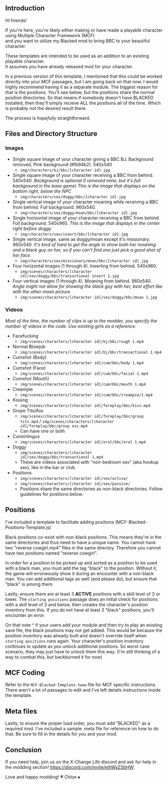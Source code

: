 
## Introduction

Hi friends!

If you're here, you're likely either making or have made a playable character using Multiple Character Framework (MCF)  
and you want to utilize my Blacked mod to bring BBC to your beautiful character.

These templates are intended to be used as an addition to an existing playable character.  
It assumes you have already released mod for your character.  

In a previous version of this template, I mentioned that this could be worked directly into your MCF passages, but I am going back on that now.
I would highly recommend having it as a separate module. 
The biggest reason for that is the positions. You'll see below, but the positions share the normal position directories.
So that means if somebody doesn't have BLACKED installed, then they'll simply recieve ALL the positions all of the time.
Which is probably not the desired result there.

The process is *hopefully* straightforward.


## Files and Directory Structure

### Images

- Single square image of your character giving a BBC BJ. Background removed, Pink background (#fb94b2). 540x540
    - `img/characters/bj/bbc/[character id].jpg`
- Single square image of your character receiving a BBC from behind. 540x540. *Background is optional (I removed mine, but it's full background in the base game) This is the image that displays on the bottom right, below the NPC*
    - `img/characters/sex/doggy/bbc/[character id].jpg`
- Single vertical image of your character moaning while receiving a BBC from behind. Full background. 960x540.
    - `img/characters/sex/doggy/moan/bbc/[character id].jpg`
- Single horizontal image of your character receiving a BBC from behind. Full background. 540x960. *This is the image that displays in the center right before doggy*
    - `img/characters/sex/insert/bbc/[character id].jpg`
- Single vertical image, same as doggy/moan except it's missionary. 960x540. *It's kind of hard to get the angle to show both her moaning and a black guy on her, so if you can't find one just pick a good shot of her face.*
    - `img/characters/sex/missionary/moan/bbc/[character id].jpg`
- Four horizontal images (1 through 4). Inserting from behind. 540x960.
    - `img/scenes/characters/[character id]/sex/doggy/bbc/transactional insert 1.jpg`
- Four vertical images (1 through 4). Moaning from behind. 960x540. *Angle might not allow for showing the black guy with her, best effort like with the other moan picture.*
    - `img/scenes/characters/[character id]/sex/doggy/bbc/moan 1.jpg`

### Videos

*Most of the time, the number of clips is up to the modder, you specify the number of videos in the code. Use existing girls as a reference.*

- Facefucking
    - `img/scenes/characters/[character id]/bj/bbc/rough 1.mp4`
- Normal Blowjob
    - `img/scenes/characters/[character id]/bj/bbc/transactional 1.mp4`
- Cumshot (Body) 
    - `img/scenes/characters/[character id]/cum/bbc/body 1.mp4`
- Cumshot (Face)
    - `img/scenes/characters/[character id]/cum/bbc/facial 1.mp4`
- Cumshot (Mouth)
    - `img/scenes/characters/[character id]/cum/bbc/mouth 1.mp4`
- Creampie
    - `img/scenes/characters/[character id]/cum/bbc/creampie/1.mp4`
- Kissing
    - `img/scenes/characters/[character id]/foreplay/bbc/kiss.mp4`
- Grope Tits/Ass
    - `img/scenes/characters/[character id]/foreplay/bbc/group tits.mp4` / `img/scenes/characters/[character id]/foreplay/bbc/group ass.mp4`
    - Can have one or both
- Cunninlingus
    - `img/scenes/characters/[character id]/oral/bbc/oral 1.mp4`
- Doggy
    - `img/scenes/characters/[character id]/sex/doggy/bbc/transactional 1.mp4`
    - These are videos associated with "non-bedroom sex" (aka hookup sex), like in the bar or club.
- Positions
    - `img/scenes/characters/[character id]/sex/active/`
    - `img/scenes/characters/[character id]/sex/passive/`
    - Positions share the same directories as non-black directories. Follow guidelines for positions below.

## Positions

I've included a template to facilitate adding positions (MCF-Blacked-Positions-Template.js)

Black positions co-exist with non-black positions. This means they're in the same directories and thus need to have a unique name. 
You cannot have two "reverse cowgirl.mp4" files in the same directoy. 
Therefore you cannot have two positions named "reverse cowgirl".

In order for a position to be picked up and sorted as a position to be used with a black man, you must add the tag "black" to the position.
Without it, the game will erroneously show it during an encounter with a non-black man.
You can add additional tags as well (and please do), but ensure that "black" is among them.

Lastly, ensure there are at least 3 **ACTIVE** positions with a skill level of 3 or lower.
The `starting positions` passage does an initial check for positions with a skill level of 3 and below, then creates the character's position inventory from this.
If you do not have at least 3 "black" positions, you'll encounter an error.

On that note ^ if your users add your module and then try to play an existing save file, the black positions may not get added. 
This would be because the position inventory was already built and doesn't override itself when `starting positions` runs again.
Your character's position inventory continues to update as you unlock additional positions. So worst case scenario, they may just have to unlock them this way.
(I'm still thinking of a way to combat this, but backburned it for now)


## MCF Coding

Refer to the `MCF-Blacked-Template.twee` file for MCF specific instructions.
There aren't a lot of passages to edit and I've left details instructions inside the template.


## Meta files

Lastly, to ensure the proper load order, you must add "BLACKED" as a required mod.
I've included a sample .meta file for reference on how to do that. Be sure to fill in the details for you and your mod.


## Conclusion

If you need help, join us on the X-Change Life discord and ask for help in the modding section!
https://discord.com/invite/ethWsZSbHW

Love and happy modding!
:heartpulse: Chloe :spades:
